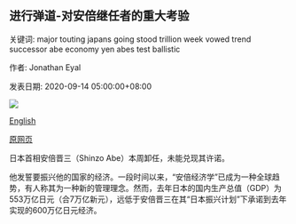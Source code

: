 ## 进行弹道-对安倍继任者的重大考验

关键词: major touting japans going stood trillion week vowed trend successor abe economy yen abes test ballistic

作者: Jonathan Eyal

发表日期: 2020-09-14 05:00:00+08:00

![](https://www.straitstimes.com/sites/all/themes/custom/bootdemo/images/facebook_default_pic.jpg)

[English](Going%20ballistic%20-%20a%20major%20test%20for%20Abe%27s%20successor.md)

[原网页](https://www.straitstimes.com/opinion/going-ballistic-a-major-test-for-abes-successor-0)

日本首相安倍晋三（Shinzo Abe）本周卸任，未能兑现其许诺。

他发誓要振兴他的国家的经济。一段时间以来，“安倍经济学”已成为一种全球趋势，有人称其为一种新的管理理念。然而，去年日本的国内生产总值（GDP）为553万亿日元（合7万亿新元），远低于安倍晋三在其“日本振兴计划”下承诺到去年实现的600万亿日元经济。